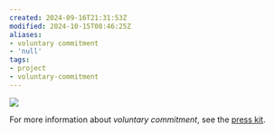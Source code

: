 ```yaml
---
created: 2024-09-16T21:31:53Z
modified: 2024-10-15T08:46:25Z
aliases:
- voluntary commitment
- 'null'
tags:
- project
- voluntary-commitment
---
```


![](../blog/20230915034939-hero.jpg)

For more information about _voluntary commitment_, see the [press kit](../press-kits/voluntary-commitment/index.md).
